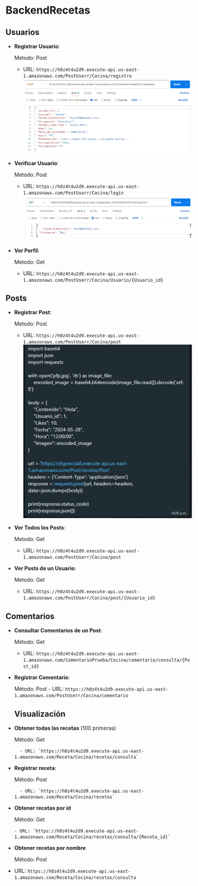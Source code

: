# BackendRecetas




## Usuarios

- **Registrar Usuario**:
  
  Metodo: Post
  - URL: `https://h0z4t4u2d9.execute-api.us-east-1.amazonaws.com/PostUserr/Cocina/registro`
    ![](2.png)

- **Verificar Usuario**:
  
  Metodo: Post
  - URL: `https://h0z4t4u2d9.execute-api.us-east-1.amazonaws.com/PostUserr/Cocina/login`
    ![](3.png)


- **Ver Perfil**:
  
  Metodo: Get
  - URL: `https://h0z4t4u2d9.execute-api.us-east-1.amazonaws.com/PostUserr/Cocina/Usuario/{Usuario_id}`

## Posts

- **Registrar Post**:
  
   Metodo: Post
  - URL: `https://h0z4t4u2d9.execute-api.us-east-1.amazonaws.com/PostUserr/Cocina/post`
    ![](4.png)

- **Ver Todos los Posts**:
  
   Metodo: Get
  - URL: `https://h0z4t4u2d9.execute-api.us-east-1.amazonaws.com/PostUserr/Cocina/post`

- **Ver Posts de un Usuario**:
  
  Metodo: Get
  - URL: `https://h0z4t4u2d9.execute-api.us-east-1.amazonaws.com/PostUserr/Cocina/post/{Usuario_id}`

## Comentarios

- **Consultar Comentarios de un Post**:
  
  Método: Get
  - URL: `https://h0z4t4u2d9.execute-api.us-east-1.amazonaws.com/ComentarioPrueba/Cocina/comentario/consulta/{Post_id}`

- **Registrar Comentario**:

  Método: Post
         - URL: `https://h0z4t4u2d9.execute-api.us-east-1.amazonaws.com/PostUserr/Cocina/comentario`
 
  ## Visualización
 - **Obtener todas las recetas** (100 primeras)

   Método: Get

         - URL: `https://h0z4t4u2d9.execute-api.us-east-1.amazonaws.com/Receta/Cocina/recetas/consulta`
   
 - **Registrar receta**:
   
      Método: Post
    
         - URL: `https://h0z4t4u2d9.execute-api.us-east-1.amazonaws.com/Receta/Cocina/recetas`


  - **Obtener recetas por id**

       Método: Get
     
        - URL: `https://h0z4t4u2d9.execute-api.us-east-1.amazonaws.com/Receta/Cocina/recetas/consulta/{Receta_id}`

 - **Obtener recetas por nombre**
   
   Método: Post
  - URL: `https://h0z4t4u2d9.execute-api.us-east-1.amazonaws.com/Receta/Cocina/recetas/consulta`

